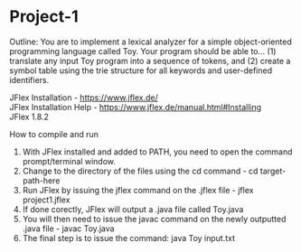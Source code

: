 # Project-1

Outline: You are to implement a lexical analyzer for a simple object-oriented programming language called Toy. 
Your program should be able to...
(1) translate any input Toy program into a sequence of tokens, and 
(2) create a symbol table using the trie structure for all keywords and user-defined identifiers.


JFlex Installation - https://www.jflex.de/  
JFlex Installation Help - https://www.jflex.de/manual.html#Installing  
JFlex 1.8.2 

How to compile and run
1. With JFlex installed and added to PATH, you need to open the command prompt/terminal window.
2. Change to the directory of the files using the cd command - cd target-path-here
3. Run JFlex by issuing the jflex command on the .jflex file - jflex project1.jflex
4. If done corectly, JFlex will output a .java file called Toy.java
5. You will then need to issue the javac command on the newly outputted .java file - javac Toy.java
6. The final step is to issue the command: java Toy input.txt
